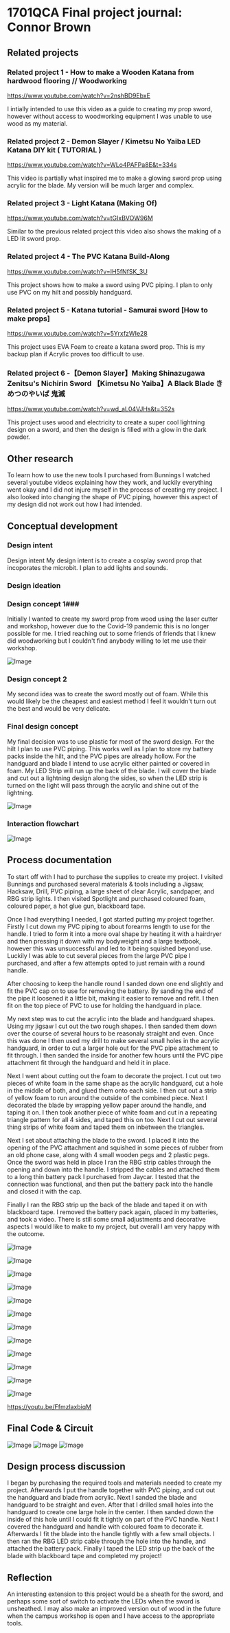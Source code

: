 # 1701QCA Final project journal: Connor Brown

<!--- As for other assessments, fill out the following journal sections with information relevant to your project. --->

<!--- Markdown reference: https://guides.github.com/features/mastering-markdown/ --->

## Related projects ##
<!--- Find about 6 related projects to the project you choose. A project might be related through  function, technology, materials, fabrication, concept, or code. Don't forget to place an image of the related project in the appropriate folder and insert the filename in the appropriate places below. Copy the markdown block of code below for each project you are showing. --->

### Related project 1 - How to make a Wooden Katana from hardwood flooring // Woodworking

https://www.youtube.com/watch?v=2nshBD9EbxE

I intially intended to use this video as a guide to creating my prop sword, however without access to woodworking equipment I was unable to use wood as my material.


### Related project 2 - Demon Slayer / Kimetsu No Yaiba LED Katana DIY kit ( TUTORIAL )

https://www.youtube.com/watch?v=WLo4PAFPa8E&t=334s

This video is partially what inspired me to make a glowing sword prop using acrylic for the blade. My version will be much larger and complex.


### Related project 3 - Light Katana (Making Of)

https://www.youtube.com/watch?v=tGIxBVOW96M

Similar to the previous related project this video also shows the making of a LED lit sword prop.


### Related project 4 - The PVC Katana Build-Along

https://www.youtube.com/watch?v=IH5fNfSK_3U

This project shows how to make a sword using PVC piping. I plan to only use PVC on my hilt and possibly handguard.


### Related project 5 - Katana tutorial - Samurai sword [How to make props]

https://www.youtube.com/watch?v=5YrxfzWIe28

This project uses EVA Foam to create a katana sword prop. This is my backup plan if Acrylic proves too difficult to use.


### Related project 6 -【Demon Slayer】Making Shinazugawa Zenitsu's Nichirin Sword 【Kimetsu No Yaiba】A Black Blade きめつのやいば 鬼滅

https://www.youtube.com/watch?v=wd_aL04VJHs&t=352s

This project uses wood and electricity to create a super cool lightning design on a sword, and then the design is filled with a glow in the dark powder.

## Other research ##
<!--- Include here any other relevant research you have done. This might include identifying readings, tutorials, videos, technical documents, or other resources that have been helpful. For each particular source, add a comment or two about why it is relevant or what you have taken from it. You should include a reference or link to each of these resources. --->

To learn how to use the new tools I purchased from Bunnings I watched several youtube videos explaining how they work, and luckily everything went okay and I did not injure myself in the process of creating my project. I also looked into changing the shape of PVC piping, however this aspect of my design did not work out how I had intended. 

## Conceptual development ##

### Design intent ###
<!--- Include your design intent here. It should be about a 10 word phrase/sentence. --->
Design intent
My design intent is to create a cosplay sword prop that incoporates the microbit. I plan to add lights and sounds.

### Design ideation ###
<!--- Document your ideation process. This will include the design concepts presented for assessment 2. You can copy and paste that information here. --->
### Design concept 1###
Initially I wanted to create my sword prop from wood using the laser cutter and workshop, however due to the Covid-19 pandemic this is no longer possible for me. I tried reaching out to some friends of friends that I knew did woodworking but I couldn't find anybody willing to let me use their workshop.

![Image](SwordIllustratedOriginal.jpg)

### Design concept 2 ###
My second idea was to create the sword mostly out of foam. While this would likely be the cheapest and easiest method I feel it wouldn't turn out the best and would be very delicate.

### Final design concept ###
<!--- This should be a description of your concept including its context, motivation, or other relevant information you used to decide on this concept. --->
My final decision was to use plastic for most of the sword design. For the hilt I plan to use PVC piping. This works well as I plan to store my battery packs inside the hilt, and the PVC pipes are already hollow. For the handguard and blade I intend to use acrylic either painted or covered in foam. My LED Strip will run up the back of the blade. I will cover the blade and cut out a lightning design along the sides, so when the LED strip is turned on the light will pass through the acrylic and shine out of the lightning.

![Image](SwordIllustrated.jpg)

### Interaction flowchart ###
<!--- Include an interaction flowchart of the interaction process in your project. Make sure you think about all the stages of interaction step-by-step. Also make sure that you consider actions a user might take that aren't what you intend in an ideal use case. Insert an image of it below. It might just be a photo of a hand-drawn sketch, not a carefully drawn digital diagram. It just needs to be legible. --->

![Image](Flowchart.jpg)

## Process documentation ##
<!--- In this section, include text and images (and potentially links to video) that represent the development of your project including sources you've found (URLs and written references), choices you've made, sketches you've done, iterations completed, materials you've investigated, and code samples. Use the markdown reference for help in formatting the material.

There will likely by a dozen or so images of the project under construction. The images should help explain why you've made the choices you've made as well as what you have done. --->

To start off with I had to purchase the supplies to create my project. I visited Bunnings and purchased several materials & tools including a Jigsaw, Hacksaw, Drill, PVC piping, a large sheet of clear Acrylic, sandpaper, and RBG strip lights. I then visited Spotlight and purchased coloured foam, coloured paper, a hot glue gun, blackboard tape.

Once I had everything I needed, I got started putting my project together. Firstly I cut down my PVC piping to about forearms length to use for the handle. I tried to form it into a more oval shape by heating it with a hairdryer and then pressing it down with my bodyweight and a large textbook, however this was unsuccessful and led to it being squished beyond use. Luckily I was able to cut several pieces from the large PVC pipe I purchased, and after a few attempts opted to just remain with a round handle. 

After choosing to keep the handle round I sanded down one end slightly and fit the PVC cap on to use for removing the battery. By sanding the end of the pipe it loosened it a little bit, making it easier to remove and refit. I then fit on the top piece of PVC to use for holding the handguard in place.

My next step was to cut the acrylic into the blade and handguard shapes. Using my jigsaw I cut out the two rough shapes. I then sanded them down over the course of several hours to be reasonaly straight and even. Once this was done I then used my drill to make several small holes in the acrylic handguard, in order to cut a larger hole out for the PVC pipe attachment to fit through. I then sanded the inside for another few hours until the PVC pipe attachment fit through the handguard and held it in place. 

Next I went about cutting out the foam to decorate the project. I cut out two pieces of white foam in the same shape as the acrylic handguard, cut a hole in the middle of both, and glued them onto each side. I then cut out a strip of yellow foam to run around the outside of the combined piece. Next I decorated the blade by wrapping yellow paper around the handle, and taping it on. I then took another piece of white foam and cut in a repeating triangle pattern for all 4 sides, and taped this on too. Next I cut out several thing strips of white foam and taped them on inbetween the triangles.

Next I set about attaching the blade to the sword. I placed it into the opening of the PVC attachment and squished in some pieces of rubber from an old phone case, along with 4 small wooden pegs and 2 plastic pegs. Once the sword was held in place I ran the RBG strip cables through the opening and down into the handle. I stripped the cables and attached them to a long thin battery pack I purchased from Jaycar. I tested that the connection was functional, and then put the battery pack into the handle and closed it with the cap. 

Finally I ran the RBG strip up the back of the blade and taped it on with blackboard tape. I removed the battery pack again, placed in my batteries, and took a video. There is still some small adjustments and decorative aspects I would like to make to my project, but overall I am very happy with the outcome.

![Image](Parts.jpg)

![Image](Handguard.jpg)

![Image](HandguardSanded.jpg)	

![Image](HandguardFoam.jpg)	

![Image](Hanguard&handle.jpg)	

![Image](HandleDesign.jpg)

![Image](HandleDone.jpg)

![Image](Wires.jpg)	

![Image](WiresConnected.jpg)

![Image](Circuit.jpg.jpg)

![Image](SwordGlow.jpg)

![Image](CompletedSword1.jpg)

https://youtu.be/FfmzlaxbiqM

## Final Code & Circuit ##

![Image](Code.jpg)
![Image](Circuit1.jpg)
![Image](Circuit2.jpg)


## Design process discussion ##
<!--- Discuss your process used in this project, particularly with reference to aspects of the Double Diamond design methodology or other relevant design process. --->

I began by purchasing the required tools and materials needed to create my project. Afterwards I put the handle together with PVC piping, and cut out the handguard and blade from acrylic. Next I sanded the blade and handguard to be straight and even. After that I drilled small holes into the handguard to create one large hole in the center. I then sanded down the inside of this hole until I could fit it tightly on part of the PVC handle. Next I covered the handguard and handle with coloured foam to decorate it. Afterwards I fit the blade into the handle tightly with a few small objects. I then ran the RBG LED strip cable through the hole into the handle, and attached the battery pack. Finally I taped the LED strip up the back of the blade with blackboard tape and completed my project!

## Reflection ##

<!--- Describe the parts of your project you felt were most successful and the parts that could have done with improvement, whether in terms of outcome, process, or understanding.

What techniques, approaches, skills, or information did you find useful from other sources (such as the related projects you identified earlier)?

I found techniques employed by related project 2 to be helpful and inspiring. Aspects from the other related projects also helped, and so too did youtube tutorials on how to use the tools I purchased.

What parts of your project do you feel are novel? This is IMPORTANT to help justify a key component of the assessment rubric.

The parts of my project that I feel are unique are the use of acrylic to make my sword glow and the blackboard tape for a smooth black finish. I also think that wiring my RBG LED strip into the handle with a replaceable battery pack was a smart move for continued future use.

What might be an interesting extension of this project? In what other contexts might this project be used? --->

An interesting extension to this project would be a sheath for the sword, and perhaps some sort of switch to activate the LEDs when the sword is unsheathed. I may also make an improved version out of wood in the future when the campus workshop is open and I have access to the appropriate tools.
